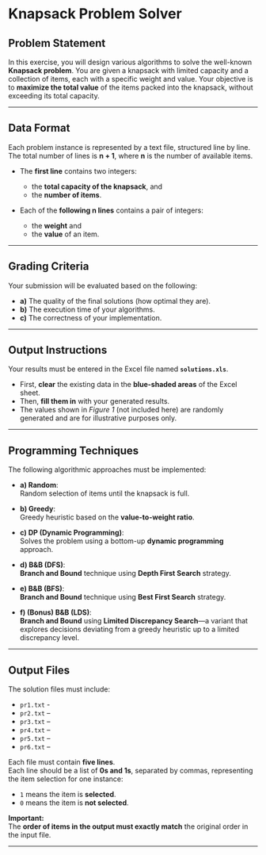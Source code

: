 # Knapsack Problem Solver

## Problem Statement

In this exercise, you will design various algorithms to solve the well-known **Knapsack problem**. You are given a knapsack with limited capacity and a collection of items, each with a specific weight and value. Your objective is to **maximize the total value** of the items packed into the knapsack, without exceeding its total capacity.

---

## Data Format

Each problem instance is represented by a text file, structured line by line. The total number of lines is **n + 1**, where **n** is the number of available items.

- The **first line** contains two integers:  
  - the **total capacity of the knapsack**, and  
  - the **number of items**.

- Each of the **following n lines** contains a pair of integers:  
  - the **weight** and  
  - the **value** of an item.

---

## Grading Criteria

Your submission will be evaluated based on the following:

- **a)** The quality of the final solutions (how optimal they are).  
- **b)** The execution time of your algorithms.  
- **c)** The correctness of your implementation.

---

## Output Instructions

Your results must be entered in the Excel file named **`solutions.xls`**.

- First, **clear** the existing data in the **blue-shaded areas** of the Excel sheet.
- Then, **fill them in** with your generated results.
- The values shown in *Figure 1* (not included here) are randomly generated and are for illustrative purposes only.

---

## Programming Techniques

The following algorithmic approaches must be implemented:

- **a) Random**:  
  Random selection of items until the knapsack is full.

- **b) Greedy**:  
  Greedy heuristic based on the **value-to-weight ratio**.

- **c) DP (Dynamic Programming)**:  
  Solves the problem using a bottom-up **dynamic programming** approach.

- **d) B&B (DFS)**:  
  **Branch and Bound** technique using **Depth First Search** strategy.

- **e) B&B (BFS)**:  
  **Branch and Bound** technique using **Best First Search** strategy.

- **f) (Bonus) B&B (LDS)**:  
  **Branch and Bound** using **Limited Discrepancy Search**—a variant that explores decisions deviating from a greedy heuristic up to a limited discrepancy level.

---

## Output Files

The solution files must include:

- `pr1.txt` -
- `pr2.txt` – 
- `pr3.txt` – 
- `pr4.txt` – 
- `pr5.txt` – 
- `pr6.txt` – 

Each file must contain **five lines**.  
Each line should be a list of **0s and 1s**, separated by commas, representing the item selection for one instance:

- `1` means the item is **selected**.  
- `0` means the item is **not selected**.

**Important:**  
The **order of items in the output must exactly match** the original order in the input file.

---